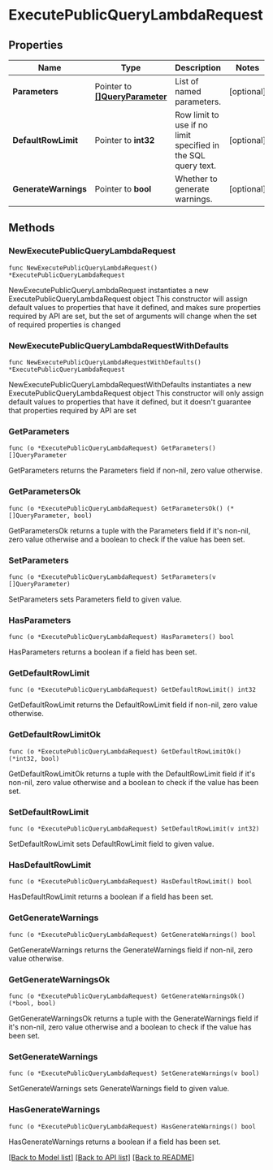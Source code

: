 # ExecutePublicQueryLambdaRequest

## Properties

Name | Type | Description | Notes
------------ | ------------- | ------------- | -------------
**Parameters** | Pointer to [**[]QueryParameter**](QueryParameter.md) | List of named parameters. | [optional] 
**DefaultRowLimit** | Pointer to **int32** | Row limit to use if no limit specified in the SQL query text. | [optional] 
**GenerateWarnings** | Pointer to **bool** | Whether to generate warnings. | [optional] 

## Methods

### NewExecutePublicQueryLambdaRequest

`func NewExecutePublicQueryLambdaRequest() *ExecutePublicQueryLambdaRequest`

NewExecutePublicQueryLambdaRequest instantiates a new ExecutePublicQueryLambdaRequest object
This constructor will assign default values to properties that have it defined,
and makes sure properties required by API are set, but the set of arguments
will change when the set of required properties is changed

### NewExecutePublicQueryLambdaRequestWithDefaults

`func NewExecutePublicQueryLambdaRequestWithDefaults() *ExecutePublicQueryLambdaRequest`

NewExecutePublicQueryLambdaRequestWithDefaults instantiates a new ExecutePublicQueryLambdaRequest object
This constructor will only assign default values to properties that have it defined,
but it doesn't guarantee that properties required by API are set

### GetParameters

`func (o *ExecutePublicQueryLambdaRequest) GetParameters() []QueryParameter`

GetParameters returns the Parameters field if non-nil, zero value otherwise.

### GetParametersOk

`func (o *ExecutePublicQueryLambdaRequest) GetParametersOk() (*[]QueryParameter, bool)`

GetParametersOk returns a tuple with the Parameters field if it's non-nil, zero value otherwise
and a boolean to check if the value has been set.

### SetParameters

`func (o *ExecutePublicQueryLambdaRequest) SetParameters(v []QueryParameter)`

SetParameters sets Parameters field to given value.

### HasParameters

`func (o *ExecutePublicQueryLambdaRequest) HasParameters() bool`

HasParameters returns a boolean if a field has been set.

### GetDefaultRowLimit

`func (o *ExecutePublicQueryLambdaRequest) GetDefaultRowLimit() int32`

GetDefaultRowLimit returns the DefaultRowLimit field if non-nil, zero value otherwise.

### GetDefaultRowLimitOk

`func (o *ExecutePublicQueryLambdaRequest) GetDefaultRowLimitOk() (*int32, bool)`

GetDefaultRowLimitOk returns a tuple with the DefaultRowLimit field if it's non-nil, zero value otherwise
and a boolean to check if the value has been set.

### SetDefaultRowLimit

`func (o *ExecutePublicQueryLambdaRequest) SetDefaultRowLimit(v int32)`

SetDefaultRowLimit sets DefaultRowLimit field to given value.

### HasDefaultRowLimit

`func (o *ExecutePublicQueryLambdaRequest) HasDefaultRowLimit() bool`

HasDefaultRowLimit returns a boolean if a field has been set.

### GetGenerateWarnings

`func (o *ExecutePublicQueryLambdaRequest) GetGenerateWarnings() bool`

GetGenerateWarnings returns the GenerateWarnings field if non-nil, zero value otherwise.

### GetGenerateWarningsOk

`func (o *ExecutePublicQueryLambdaRequest) GetGenerateWarningsOk() (*bool, bool)`

GetGenerateWarningsOk returns a tuple with the GenerateWarnings field if it's non-nil, zero value otherwise
and a boolean to check if the value has been set.

### SetGenerateWarnings

`func (o *ExecutePublicQueryLambdaRequest) SetGenerateWarnings(v bool)`

SetGenerateWarnings sets GenerateWarnings field to given value.

### HasGenerateWarnings

`func (o *ExecutePublicQueryLambdaRequest) HasGenerateWarnings() bool`

HasGenerateWarnings returns a boolean if a field has been set.


[[Back to Model list]](../README.md#documentation-for-models) [[Back to API list]](../README.md#documentation-for-api-endpoints) [[Back to README]](../README.md)


